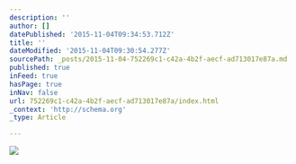 ```yaml
---
description: ''
author: []
datePublished: '2015-11-04T09:34:53.712Z'
title: ''
dateModified: '2015-11-04T09:30:54.277Z'
sourcePath: _posts/2015-11-04-752269c1-c42a-4b2f-aecf-ad713017e87a.md
published: true
inFeed: true
hasPage: true
inNav: false
url: 752269c1-c42a-4b2f-aecf-ad713017e87a/index.html
_context: 'http://schema.org'
_type: Article

---
```

![](https://the-grid-user-content.s3-us-west-2.amazonaws.com/fb81b7f2-773a-4ccf-b3bd-2fc5e26c12f4.png)